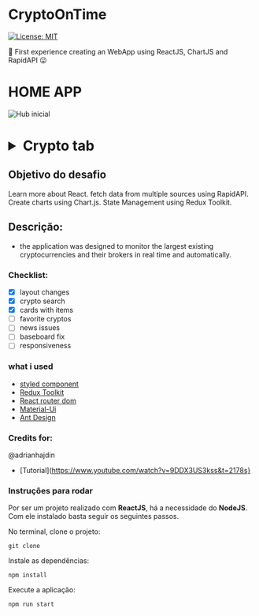  # CryptoOnTime
[![License: MIT](https://img.shields.io/badge/License-MIT-yellow.svg)](https://github.com/Pereira-Araujo/users-api/blob/main/LICENSE.md)

:construction: First experience creating an WebApp using ReactJS, ChartJS and RapidAPI :stuck_out_tongue:	

# HOME APP
![Hub inicial](https://user-images.githubusercontent.com/86020448/145135770-76521038-04dc-4983-8483-6358eb097615.png)
 <h1>

<details>
<summary>Crypto tab</summary>
  
![image](https://user-images.githubusercontent.com/86020448/145135803-d840a880-9219-4cc5-b8ae-7ecbb2c0042f.png)

 </details>   
  
      
## Objetivo do desafio

Learn more about React. fetch data from multiple sources using RapidAPI. Create charts using Chart.js. State Management using Redux Toolkit.

## Descrição:

 - the application was designed to monitor the largest existing cryptocurrencies and their brokers in real time and automatically.

### Checklist:
- [x] layout changes
- [x] crypto search
- [x] cards with items
- [ ] favorite cryptos
- [ ] news issues
- [ ] baseboard fix
- [ ] responsiveness

### what i used
- [styled component](https://styled-components.com/) 
- [Redux Toolkit](https://redux-toolkit.js.org/)
- [React router dom](https://v5.reactrouter.com/web/guides/quick-start) 
- [Material-Ui](https://mui.com/pt/) 
- [Ant Design](https://ant.design/) 

### Credits for:
  @adrianhajdin
  
- [Tutorial](https://www.youtube.com/watch?v=9DDX3US3kss&t=2178s}


### Instruções para rodar
Por ser um projeto realizado com **ReactJS**, há a necessidade do **NodeJS**. Com ele instalado basta seguir os seguintes passos.

No terminal, clone o projeto:
```
git clone 
```

Instale as dependências:
```
npm install
```

Execute a aplicação:
```
npm run start 
```
